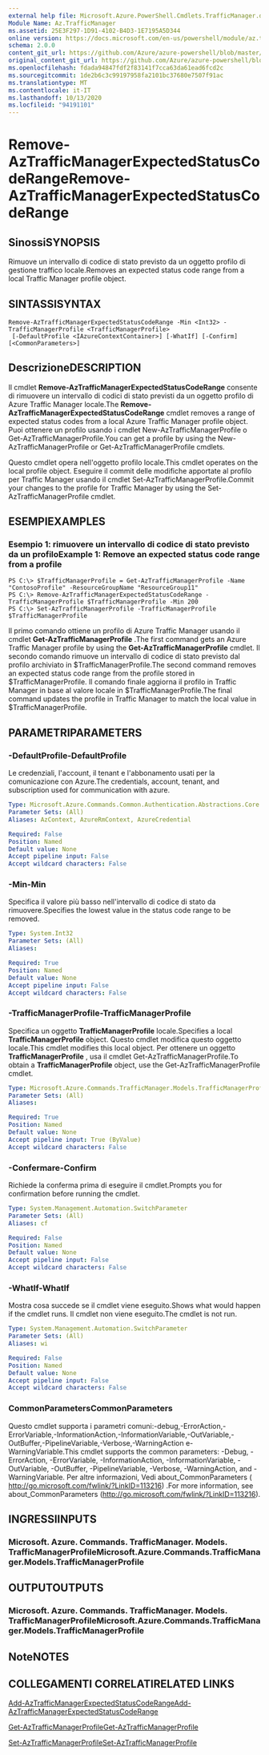 ```yaml
---
external help file: Microsoft.Azure.PowerShell.Cmdlets.TrafficManager.dll-Help.xml
Module Name: Az.TrafficManager
ms.assetid: 25E3F297-1D91-4102-B4D3-1E7195A5D344
online version: https://docs.microsoft.com/en-us/powershell/module/az.trafficmanager/remove-aztrafficmanagerexpectedstatuscoderange
schema: 2.0.0
content_git_url: https://github.com/Azure/azure-powershell/blob/master/src/TrafficManager/TrafficManager/help/Remove-AzTrafficManagerExpectedStatusCodeRange.md
original_content_git_url: https://github.com/Azure/azure-powershell/blob/master/src/TrafficManager/TrafficManager/help/Remove-AzTrafficManagerExpectedStatusCodeRange.md
ms.openlocfilehash: fdada94847fdf2f83141f7cca63da61ead6fcd2c
ms.sourcegitcommit: 1de2b6c3c99197958fa2101bc37680e7507f91ac
ms.translationtype: MT
ms.contentlocale: it-IT
ms.lasthandoff: 10/13/2020
ms.locfileid: "94191101"
---
```

# <span data-ttu-id="9fbb6-101">Remove-AzTrafficManagerExpectedStatusCodeRange</span><span class="sxs-lookup"><span data-stu-id="9fbb6-101">Remove-AzTrafficManagerExpectedStatusCodeRange</span></span>

## <span data-ttu-id="9fbb6-102">Sinossi</span><span class="sxs-lookup"><span data-stu-id="9fbb6-102">SYNOPSIS</span></span>
<span data-ttu-id="9fbb6-103">Rimuove un intervallo di codice di stato previsto da un oggetto profilo di gestione traffico locale.</span><span class="sxs-lookup"><span data-stu-id="9fbb6-103">Removes an expected status code range from a local Traffic Manager profile object.</span></span>

## <span data-ttu-id="9fbb6-104">SINTASSI</span><span class="sxs-lookup"><span data-stu-id="9fbb6-104">SYNTAX</span></span>

```
Remove-AzTrafficManagerExpectedStatusCodeRange -Min <Int32> -TrafficManagerProfile <TrafficManagerProfile>
 [-DefaultProfile <IAzureContextContainer>] [-WhatIf] [-Confirm] [<CommonParameters>]
```

## <span data-ttu-id="9fbb6-105">Descrizione</span><span class="sxs-lookup"><span data-stu-id="9fbb6-105">DESCRIPTION</span></span>
<span data-ttu-id="9fbb6-106">Il cmdlet **Remove-AzTrafficManagerExpectedStatusCodeRange** consente di rimuovere un intervallo di codici di stato previsti da un oggetto profilo di Azure Traffic Manager locale.</span><span class="sxs-lookup"><span data-stu-id="9fbb6-106">The **Remove-AzTrafficManagerExpectedStatusCodeRange** cmdlet removes a range of expected status codes from a local Azure Traffic Manager profile object.</span></span>
<span data-ttu-id="9fbb6-107">Puoi ottenere un profilo usando i cmdlet New-AzTrafficManagerProfile o Get-AzTrafficManagerProfile.</span><span class="sxs-lookup"><span data-stu-id="9fbb6-107">You can get a profile by using the New-AzTrafficManagerProfile or Get-AzTrafficManagerProfile cmdlets.</span></span>

<span data-ttu-id="9fbb6-108">Questo cmdlet opera nell'oggetto profilo locale.</span><span class="sxs-lookup"><span data-stu-id="9fbb6-108">This cmdlet operates on the local profile object.</span></span>
<span data-ttu-id="9fbb6-109">Eseguire il commit delle modifiche apportate al profilo per Traffic Manager usando il cmdlet Set-AzTrafficManagerProfile.</span><span class="sxs-lookup"><span data-stu-id="9fbb6-109">Commit your changes to the profile for Traffic Manager by using the Set-AzTrafficManagerProfile cmdlet.</span></span>

## <span data-ttu-id="9fbb6-110">ESEMPI</span><span class="sxs-lookup"><span data-stu-id="9fbb6-110">EXAMPLES</span></span>

### <span data-ttu-id="9fbb6-111">Esempio 1: rimuovere un intervallo di codice di stato previsto da un profilo</span><span class="sxs-lookup"><span data-stu-id="9fbb6-111">Example 1: Remove an expected status code range from a profile</span></span>
```
PS C:\> $TrafficManagerProfile = Get-AzTrafficManagerProfile -Name "ContosoProfile" -ResourceGroupName "ResourceGroup11"
PS C:\> Remove-AzTrafficManagerExpectedStatusCodeRange -TrafficManagerProfile $TrafficManagerProfile -Min 200
PS C:\> Set-AzTrafficManagerProfile -TrafficManagerProfile $TrafficManagerProfile
```

<span data-ttu-id="9fbb6-112">Il primo comando ottiene un profilo di Azure Traffic Manager usando il cmdlet **Get-AzTrafficManagerProfile** .</span><span class="sxs-lookup"><span data-stu-id="9fbb6-112">The first command gets an Azure Traffic Manager profile by using the **Get-AzTrafficManagerProfile** cmdlet.</span></span>
<span data-ttu-id="9fbb6-113">Il secondo comando rimuove un intervallo di codice di stato previsto dal profilo archiviato in $TrafficManagerProfile.</span><span class="sxs-lookup"><span data-stu-id="9fbb6-113">The second command removes an expected status code range from the profile stored in $TrafficManagerProfile.</span></span>
<span data-ttu-id="9fbb6-114">Il comando finale aggiorna il profilo in Traffic Manager in base al valore locale in $TrafficManagerProfile.</span><span class="sxs-lookup"><span data-stu-id="9fbb6-114">The final command updates the profile in Traffic Manager to match the local value in $TrafficManagerProfile.</span></span>

## <span data-ttu-id="9fbb6-115">PARAMETRI</span><span class="sxs-lookup"><span data-stu-id="9fbb6-115">PARAMETERS</span></span>

### <span data-ttu-id="9fbb6-116">-DefaultProfile</span><span class="sxs-lookup"><span data-stu-id="9fbb6-116">-DefaultProfile</span></span>
<span data-ttu-id="9fbb6-117">Le credenziali, l'account, il tenant e l'abbonamento usati per la comunicazione con Azure.</span><span class="sxs-lookup"><span data-stu-id="9fbb6-117">The credentials, account, tenant, and subscription used for communication with azure.</span></span>

```yaml
Type: Microsoft.Azure.Commands.Common.Authentication.Abstractions.Core.IAzureContextContainer
Parameter Sets: (All)
Aliases: AzContext, AzureRmContext, AzureCredential

Required: False
Position: Named
Default value: None
Accept pipeline input: False
Accept wildcard characters: False
```

### <span data-ttu-id="9fbb6-118">-Min</span><span class="sxs-lookup"><span data-stu-id="9fbb6-118">-Min</span></span>
<span data-ttu-id="9fbb6-119">Specifica il valore più basso nell'intervallo di codice di stato da rimuovere.</span><span class="sxs-lookup"><span data-stu-id="9fbb6-119">Specifies the lowest value in the status code range to be removed.</span></span>

```yaml
Type: System.Int32
Parameter Sets: (All)
Aliases:

Required: True
Position: Named
Default value: None
Accept pipeline input: False
Accept wildcard characters: False
```

### <span data-ttu-id="9fbb6-120">-TrafficManagerProfile</span><span class="sxs-lookup"><span data-stu-id="9fbb6-120">-TrafficManagerProfile</span></span>
<span data-ttu-id="9fbb6-121">Specifica un oggetto **TrafficManagerProfile** locale.</span><span class="sxs-lookup"><span data-stu-id="9fbb6-121">Specifies a local **TrafficManagerProfile** object.</span></span>
<span data-ttu-id="9fbb6-122">Questo cmdlet modifica questo oggetto locale.</span><span class="sxs-lookup"><span data-stu-id="9fbb6-122">This cmdlet modifies this local object.</span></span>
<span data-ttu-id="9fbb6-123">Per ottenere un oggetto **TrafficManagerProfile** , usa il cmdlet Get-AzTrafficManagerProfile.</span><span class="sxs-lookup"><span data-stu-id="9fbb6-123">To obtain a **TrafficManagerProfile** object, use the Get-AzTrafficManagerProfile cmdlet.</span></span>

```yaml
Type: Microsoft.Azure.Commands.TrafficManager.Models.TrafficManagerProfile
Parameter Sets: (All)
Aliases:

Required: True
Position: Named
Default value: None
Accept pipeline input: True (ByValue)
Accept wildcard characters: False
```

### <span data-ttu-id="9fbb6-124">-Confermare</span><span class="sxs-lookup"><span data-stu-id="9fbb6-124">-Confirm</span></span>
<span data-ttu-id="9fbb6-125">Richiede la conferma prima di eseguire il cmdlet.</span><span class="sxs-lookup"><span data-stu-id="9fbb6-125">Prompts you for confirmation before running the cmdlet.</span></span>

```yaml
Type: System.Management.Automation.SwitchParameter
Parameter Sets: (All)
Aliases: cf

Required: False
Position: Named
Default value: None
Accept pipeline input: False
Accept wildcard characters: False
```

### <span data-ttu-id="9fbb6-126">-WhatIf</span><span class="sxs-lookup"><span data-stu-id="9fbb6-126">-WhatIf</span></span>
<span data-ttu-id="9fbb6-127">Mostra cosa succede se il cmdlet viene eseguito.</span><span class="sxs-lookup"><span data-stu-id="9fbb6-127">Shows what would happen if the cmdlet runs.</span></span> <span data-ttu-id="9fbb6-128">Il cmdlet non viene eseguito.</span><span class="sxs-lookup"><span data-stu-id="9fbb6-128">The cmdlet is not run.</span></span>

```yaml
Type: System.Management.Automation.SwitchParameter
Parameter Sets: (All)
Aliases: wi

Required: False
Position: Named
Default value: None
Accept pipeline input: False
Accept wildcard characters: False
```

### <span data-ttu-id="9fbb6-129">CommonParameters</span><span class="sxs-lookup"><span data-stu-id="9fbb6-129">CommonParameters</span></span>
<span data-ttu-id="9fbb6-130">Questo cmdlet supporta i parametri comuni:-debug,-ErrorAction,-ErrorVariable,-InformationAction,-InformationVariable,-OutVariable,-OutBuffer,-PipelineVariable,-Verbose,-WarningAction e-WarningVariable.</span><span class="sxs-lookup"><span data-stu-id="9fbb6-130">This cmdlet supports the common parameters: -Debug, -ErrorAction, -ErrorVariable, -InformationAction, -InformationVariable, -OutVariable, -OutBuffer, -PipelineVariable, -Verbose, -WarningAction, and -WarningVariable.</span></span> <span data-ttu-id="9fbb6-131">Per altre informazioni, Vedi about_CommonParameters ( http://go.microsoft.com/fwlink/?LinkID=113216) .</span><span class="sxs-lookup"><span data-stu-id="9fbb6-131">For more information, see about_CommonParameters (http://go.microsoft.com/fwlink/?LinkID=113216).</span></span>

## <span data-ttu-id="9fbb6-132">INGRESSI</span><span class="sxs-lookup"><span data-stu-id="9fbb6-132">INPUTS</span></span>

### <span data-ttu-id="9fbb6-133">Microsoft. Azure. Commands. TrafficManager. Models. TrafficManagerProfile</span><span class="sxs-lookup"><span data-stu-id="9fbb6-133">Microsoft.Azure.Commands.TrafficManager.Models.TrafficManagerProfile</span></span>

## <span data-ttu-id="9fbb6-134">OUTPUT</span><span class="sxs-lookup"><span data-stu-id="9fbb6-134">OUTPUTS</span></span>

### <span data-ttu-id="9fbb6-135">Microsoft. Azure. Commands. TrafficManager. Models. TrafficManagerProfile</span><span class="sxs-lookup"><span data-stu-id="9fbb6-135">Microsoft.Azure.Commands.TrafficManager.Models.TrafficManagerProfile</span></span>

## <span data-ttu-id="9fbb6-136">Note</span><span class="sxs-lookup"><span data-stu-id="9fbb6-136">NOTES</span></span>

## <span data-ttu-id="9fbb6-137">COLLEGAMENTI CORRELATI</span><span class="sxs-lookup"><span data-stu-id="9fbb6-137">RELATED LINKS</span></span>

[<span data-ttu-id="9fbb6-138">Add-AzTrafficManagerExpectedStatusCodeRange</span><span class="sxs-lookup"><span data-stu-id="9fbb6-138">Add-AzTrafficManagerExpectedStatusCodeRange</span></span>](./Add-AzTrafficManagerExpectedStatusCodeRange.md)

[<span data-ttu-id="9fbb6-139">Get-AzTrafficManagerProfile</span><span class="sxs-lookup"><span data-stu-id="9fbb6-139">Get-AzTrafficManagerProfile</span></span>](./Get-AzTrafficManagerProfile.md)

[<span data-ttu-id="9fbb6-140">Set-AzTrafficManagerProfile</span><span class="sxs-lookup"><span data-stu-id="9fbb6-140">Set-AzTrafficManagerProfile</span></span>](./Set-AzTrafficManagerProfile.md)

